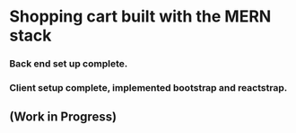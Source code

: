 # Shopping cart built with the MERN stack

### Back end set up complete. 

### Client setup complete, implemented bootstrap and reactstrap.

## (Work in Progress)